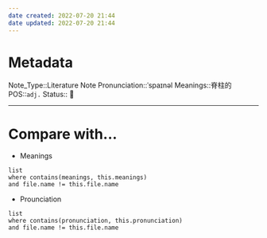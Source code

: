```yaml
---
date created: 2022-07-20 21:44
date updated: 2022-07-20 21:44
---
```


# Metadata

Note_Type::Literature Note
Pronunciation::ˈspaɪnəl
Meanings::脊柱的
POS::`adj.`
Status:: 👶

---

# Compare with...

- Meanings

```dataview
list
where contains(meanings, this.meanings)
and file.name != this.file.name
```

- Prounciation

```dataview
list
where contains(pronunciation, this.pronunciation)
and file.name != this.file.name
```
